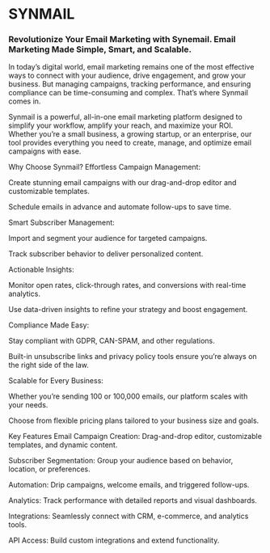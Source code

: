 # SYNMAIL 
### Revolutionize Your Email Marketing with Synemail. Email Marketing Made Simple, Smart, and Scalable.
In today’s digital world, email marketing remains one of the most effective ways to connect with your audience, drive engagement, and grow your business. But managing campaigns, tracking performance, and ensuring compliance can be time-consuming and complex. That’s where Synmail comes in.

Synmail is a powerful, all-in-one email marketing platform designed to simplify your workflow, amplify your reach, and maximize your ROI. Whether you’re a small business, a growing startup, or an enterprise, our tool provides everything you need to create, manage, and optimize email campaigns with ease.

Why Choose Synmail?
Effortless Campaign Management:

Create stunning email campaigns with our drag-and-drop editor and customizable templates.

Schedule emails in advance and automate follow-ups to save time.

Smart Subscriber Management:

Import and segment your audience for targeted campaigns.

Track subscriber behavior to deliver personalized content.

Actionable Insights:

Monitor open rates, click-through rates, and conversions with real-time analytics.

Use data-driven insights to refine your strategy and boost engagement.

Compliance Made Easy:

Stay compliant with GDPR, CAN-SPAM, and other regulations.

Built-in unsubscribe links and privacy policy tools ensure you’re always on the right side of the law.

Scalable for Every Business:

Whether you’re sending 100 or 100,000 emails, our platform scales with your needs.

Choose from flexible pricing plans tailored to your business size and goals.

Key Features
Email Campaign Creation: Drag-and-drop editor, customizable templates, and dynamic content.

Subscriber Segmentation: Group your audience based on behavior, location, or preferences.

Automation: Drip campaigns, welcome emails, and triggered follow-ups.

Analytics: Track performance with detailed reports and visual dashboards.

Integrations: Seamlessly connect with CRM, e-commerce, and analytics tools.

API Access: Build custom integrations and extend functionality.